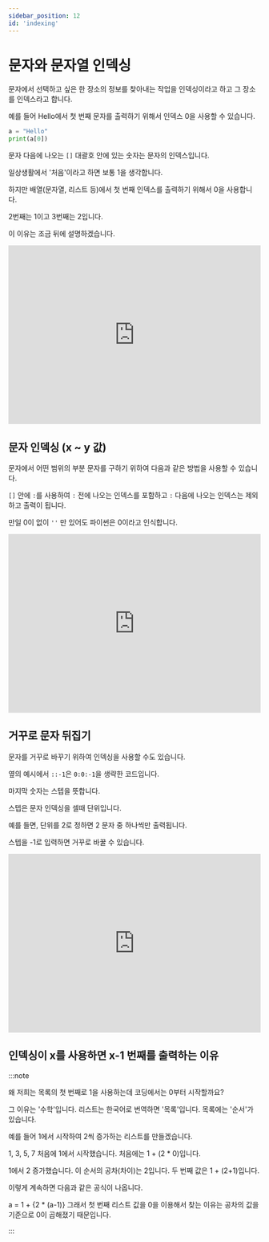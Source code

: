 ```yaml
---
sidebar_position: 12
id: 'indexing'
---
```


# 문자와 문자열 인덱싱

문자에서 선택하고 싶은 한 장소의 정보를 찾아내는 작업을 인덱싱이라고 하고 그 장소를 인덱스라고 합니다.

예를 들어 Hello에서 첫 번째 문자를 출력하기 위해서 인덱스 0을 사용할 수 있습니다.

```python
a = "Hello"
print(a[0])
```

문자 다음에 나오는 `[]` 대괄호 안에 있는 숫자는 문자의 인덱스입니다.

일상생활에서 '처음'이라고 하면 보통 1을 생각합니다.

하지만 배열(문자열, 리스트 등)에서 첫 번째 인덱스를 출력하기 위해서 0을 사용합니다.

2번째는 1이고 3번째는 2입니다.

이 이유는 조금 뒤에 설명하겠습니다.

<iframe src="https://trinket.io/embed/python3/e1cdc9760f" width="100%" height="356" frameborder="0" marginwidth="0" marginheight="0" allowfullscreen></iframe>

## 문자 인덱싱 (x ~ y 값)

문자에서 어떤 범위의 부분 문자를 구하기 위하여 다음과 같은 방법을 사용할 수 있습니다.

`[]` 안에 `:`를 사용하여 `:` 전에 나오는 인덱스를 포함하고 `:` 다음에 나오는 인덱스는 제외하고 출력이 됩니다.

만일 0이 없이 `''` 만 있어도 파이썬은 0이라고 인식합니다.

<iframe src="https://trinket.io/embed/python/47c742b3bd" width="100%" height="356" frameborder="0" marginwidth="0" marginheight="0" allowfullscreen></iframe>

## 거꾸로 문자 뒤집기

문자를 거꾸로 바꾸기 위하여 인덱싱을 사용할 수도 있습니다.

옆의 예시에서 `::-1`은 `0:0:-1`을 생략한 코드입니다.

마지막 숫자는 스텝을 뜻합니다.

스텝은 문자 인덱싱을 셀때 단위입니다.

예를 들면, 단위를 2로 정하면 2 문자 중 하나씩만 출력됩니다.

스텝을 -1로 입력하면 거꾸로 바꿀 수 있습니다.

<iframe src="https://trinket.io/embed/python/4e95210044" width="100%" height="356" frameborder="0" marginwidth="0" marginheight="0" allowfullscreen></iframe>

## 인덱싱이 x를 사용하면 x-1 번째를 출력하는 이유

:::note

왜 저희는 목록의 첫 번째로 1을 사용하는데 코딩에서는 0부터 시작할까요?

그 이유는 '수학'입니다. 리스트는 한국어로 번역하면 '목록'입니다. 목록에는 '순서'가 있습니다.

예를 들어 1에서 시작하여 2씩 증가하는 리스트를 만들겠습니다.

1, 3, 5, 7
처음에 1에서 시작했습니다. 처음에는 1 + (2 \* 0)입니다.

1에서 2 증가했습니다. 이 순서의 공차(차이)는 2입니다. 두 번째 값은 1 + (2+1)입니다.

이렇게 계속하면 다음과 같은 공식이 나옵니다.

a = 1 + {2 \* (a-1)}
그래서 첫 번째 리스트 값을 0을 이용해서 찾는 이유는 공차의 값을 기준으로 0이 곱해졌기 때문입니다.

:::
